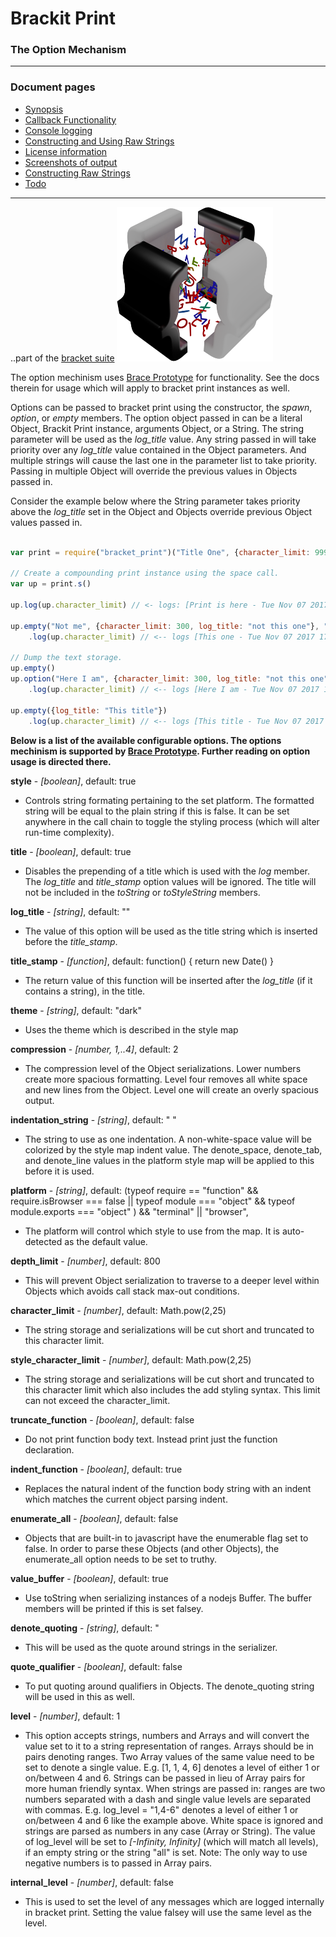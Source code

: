 # Brackit Print
### The Option Mechanism

----

### Document pages
* [Synopsis](https://github.com/restarian/bracket_print/blob/master/doc/README.md)
* [Callback Functionality](https://github.com/restarian/bracket_print/blob/master/doc/as_callback.md)
* [Console logging ](https://github.com/restarian/bracket_print/blob/master/doc/as_logger.md)
* [Constructing and Using Raw Strings ](https://github.com/restarian/bracket_print/blob/master/doc/as_string.md)
* [License information](https://github.com/restarian/bracket_print/blob/master/doc/license.md)
* [Screenshots of output ](https://github.com/restarian/bracket_print/blob/master/doc/screenshot.md)
* [Constructing Raw Strings ](https://github.com/restarian/bracket_print/blob/master/doc/titles.md)
* [Todo](https://github.com/restarian/bracket_print/blob/master/doc/todo.md)

----

..part of the [bracket suite](https://github.com/restarian/restarian/blob/master/bracket/readme.md)
![bracket](https://raw.githubusercontent.com/restarian/restarian/master/bracket/doc/image/bracket_logo_small.png)

The option mechinism uses [Brace Prototype](httpsL//npmjs.org/packages/brace_prototype) for functionality. See the docs therein for usage which will apply to bracket print instances as well.

Options can be passed to bracket print using the constructor, the *spawn*, *option*, or *empty* members. The option object passed in can be a literal Object, Brackit Print instance, arguments Object, or a String. The string parameter will be used as the *log_title* value. Any string passed in will take priority over any *log_title* value contained in the Object parameters. And multiple strings will cause the last one in the parameter list to take priority. Passing in multiple Object will override the previous values in Objects passed in.

Consider the example below where the String parameter takes priority above the *log_title* set in the Object and Objects override previous Object values passed in.

```javascript

var print = require("bracket_print")("Title One", {character_limit: 999})

// Create a compounding print instance using the space call.
var up = print.s()

up.log(up.character_limit) // <- logs: [Print is here - Tue Nov 07 2017 17:26:36 GMT-0500 (STD)] 999 

up.empty("Not me", {character_limit: 300, log_title: "not this one"}, "This one")
	.log(up.character_limit) // <-- logs [This one - Tue Nov 07 2017 17:26:36 GMT-0500 (STD)] 300 

// Dump the text storage.
up.empty()
up.option("Here I am", {character_limit: 300, log_title: "not this one"}, print)
	.log(up.character_limit) // <-- logs [Here I am - Tue Nov 07 2017 17:26:36 GMT-0500 (STD)] 999

up.empty({log_title: "This title"})
	.log(up.character_limit) // <-- logs [This title - Tue Nov 07 2017 17:26:36 GMT-0500 (STD)] 999

```

**Below is a list of the available configurable options. The options mechinism is supported by [Brace Prototype](https://npmjs.org/package/brace_prototype). Further reading on option usage is directed there.**

**style** - *[boolean]*, default: true

* Controls string formating pertaining to the set platform. The formatted string will be equal to the plain string if this is false. It can be set anywhere in the call chain to toggle the styling process (which will alter run-time complexity).

**title** - *[boolean]*, default: true

* Disables the prepending of a title which is used with the *log* member. The *log_title* and *title_stamp* option values will be ignored. The title will not be included in the *toString* or *toStyleString* members.

**log_title** - *[string]*, default: ""

* The value of this option will be used as the title string which is inserted before the *title_stamp*.

**title_stamp** - *[function]*, default: function() { return new Date() }

* The return value of this function will be inserted after the *log_title* (if it contains a string), in the title. 

**theme** - *[string]*, default: "dark"

* Uses the theme which is described in the style map

**compression** - *[number, 1,..4]*, default: 2

* The compression level of the Object serializations. Lower numbers create more spacious formatting. Level four removes all white space and new lines from the Object. Level one will create an overly spacious output. 

**indentation_string** - *[string]*, default: "    "

* The string to use as one indentation. A non-white-space value will be colorized by the style map indent value. The denote_space, denote_tab, and denote_line values in the platform style map will be applied to this before it is used.

**platform** - *[string]*, default: (typeof require == "function" && require.isBrowser === false || typeof module === "object" && typeof module.exports === "object" ) && "terminal" || "browser",

* The platform will control which style to use from the map. It is auto-detected as the default value.

**depth_limit** - *[number]*, default: 800

* This will prevent Object serialization to traverse to a deeper level within Objects which avoids call stack max-out conditions.

**character_limit** - *[number]*, default: Math.pow(2,25)

* The string storage and serializations will be cut short and truncated to this character limit. 

**style_character_limit** - *[number]*, default: Math.pow(2,25)

* The string storage and serializations will be cut short and truncated to this character limit which also includes the add styling syntax. This limit can not exceed the character_limit. 

**truncate_function** - *[boolean]*, default: false

* Do not print function body text. Instead print just the function declaration.

**indent_function** - *[boolean]*, default: true

* Replaces the natural indent of the function body string with an indent which matches the current object parsing indent.

**enumerate_all** - *[boolean]*, default: false

* Objects that are built-in to javascript have the enumerable flag set to false. In order to parse these Objects (and other Objects), the enumerate_all option needs to be set to truthy.

**value_buffer** - *[boolean]*, default: true

* Use toString when serializing instances of a nodejs Buffer. The buffer members will be printed if this is set falsey.

**denote_quoting** - *[string]*, default: "

* This will be used as the quote around strings in the serializer.

**quote_qualifier** - *[boolean]*, default: false

* To put quoting around qualifiers in Objects. The denote_quoting string will be used in this as well.

**level** - *[number]*, default: 1

* This option accepts strings, numbers and Arrays and will convert the value set to it to a string representation of ranges. Arrays should be in pairs denoting ranges. Two Array values of the same value need to be set to denote a single value. E.g. [1, 1, 4, 6] denotes a level of either 1 or on/between 4 and 6. Strings can be passed in lieu of Array pairs for more human friendly syntax. When strings are passed in: ranges are two numbers separated with a dash and single value levels are separated with commas. E.g. log_level = "1,4-6" denotes a level of either 1 or on/between 4 and 6 like the example above. White space is ignored and strings are parsed as numbers in any case (Array or String). The value of log_level will be set to *[-Infinity, Infinity]* (which will match all levels),  if an empty string or the string "all" is set. Note: The only way to use negative numbers is to passed in Array pairs.

**internal_level** - *[number]*, default: false

* This is used to set the level of any messages which are logged internally in bracket print. Setting the value falsey will use the same level as the level.

